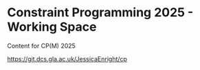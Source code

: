 # Constraint Programming 2025 - Working Space

Content for CP(M) 2025

https://git.dcs.gla.ac.uk/JessicaEnright/cp

